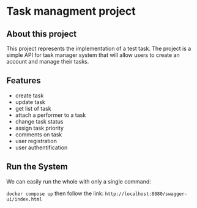 # Task managment project
## About this project
This project represents the implementation of a test task.
The project is a simple API for task manager system that will allow users to create an account and manage their tasks.
## Features
+ create task
+ update task
+ get list of task
+ attach a performer to a task
+ change task status
+ assign task priority
+ comments on task
+ user registration
+ user authentification

## Run the System
We can easily run the whole with only a single command:

```docker compose up```
then follow the link: `http://localhost:8080/swagger-ui/index.html`
